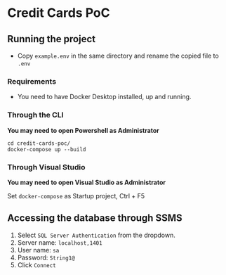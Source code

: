 # Credit Cards PoC

## Running the project

- Copy `example.env` in the same directory and rename the copied file to `.env` 

### Requirements

- You need to have Docker Desktop installed, up and running.

### Through the CLI

__You may need to open Powershell as Administrator__

```
cd credit-cards-poc/
docker-compose up --build
```

### Through Visual Studio

__You may need to open Visual Studio as Administrator__

Set `docker-compose` as Startup project, Ctrl + F5

## Accessing the database through SSMS

1. Select `SQL Server Authentication` from the dropdown.
2. Server name: `localhost,1401`
3. User name: `sa`
4. Password: `String1@`
5. Click `Connect`
